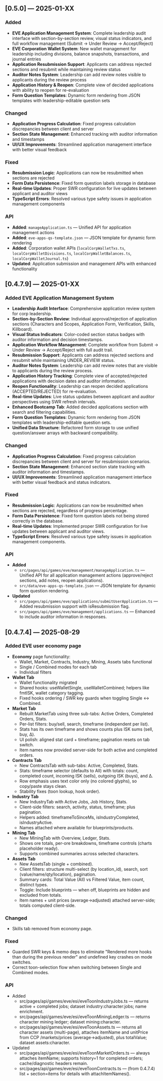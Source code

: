 ## [0.5.0] — 2025-01-XX

### Added
- **EVE Application Management System**: Complete leadership audit interface with section-by-section review, visual status indicators, and full workflow management (Submit → Under Review → Accept/Reject)
- **EVE Corporation Wallet System**: New wallet management for leadership including divisions, balance snapshots, transactions, and journal entries
- **Application Resubmission Support**: Applicants can address rejected sections and resubmit while maintaining review status
- **Auditor Notes System**: Leadership can add review notes visible to applicants during the review process
- **Application History & Reopen**: Complete view of decided applications with ability to reopen for re-evaluation
- **Form Question Templates**: Dynamic form rendering from JSON templates with leadership-editable question sets

### Changed
- **Application Progress Calculation**: Fixed progress calculation discrepancies between client and server
- **Section State Management**: Enhanced tracking with auditor information and timestamps
- **UI/UX Improvements**: Streamlined application management interface with better visual feedback

### Fixed
- **Resubmission Logic**: Applications can now be resubmitted when sections are rejected
- **Form Data Persistence**: Fixed form question labels storage in database
- **Real-time Updates**: Proper SWR configuration for live updates between applicant and auditor views
- **TypeScript Errors**: Resolved various type safety issues in application management components

### API
- **Added**: `manageApplication.ts` — Unified API for application management actions
- **Added**: `eve-apps-qs-template.json` — JSON template for dynamic form rendering
- **Added**: Corporation wallet APIs (`localCorpWalletTxs.ts`, `localCorpWalletDivisions.ts`, `localCorpWalletBalances.ts`, `localCorpWalletJournal.ts`)
- **Updated**: Application submission and management APIs with enhanced functionality

## [0.4.7.9] — 2025-01-XX

### Added EVE Application Management System
- **Leadership Audit Interface**: Comprehensive application review system for corp leadership.
- **Section-by-Section Review**: Individual approval/rejection of application sections (Characters and Scopes, Application Form, Verification, Skills, Killboard).
- **Visual Status Indicators**: Color-coded section status badges with auditor information and decision timestamps.
- **Application Workflow Management**: Complete workflow from Submit → Under Review → Accept/Reject with full audit trail.
- **Resubmission Support**: Applicants can address rejected sections and resubmit while maintaining UNDER_REVIEW status.
- **Auditor Notes System**: Leadership can add review notes that are visible to applicants during the review process.
- **Application History Tracking**: Complete view of accepted/rejected applications with decision dates and auditor information.
- **Reopen Functionality**: Leadership can reopen decided applications (ACCEPTED/REJECTED) for re-evaluation.
- **Real-time Updates**: Live status updates between applicant and auditor perspectives using SWR refresh intervals.
- **Enhanced Bootcamp Tab**: Added decided applications section with search and filtering capabilities.
- **Form Question Templates**: Dynamic form rendering from JSON templates with leadership-editable question sets.
- **Unified Data Structure**: Refactored form storage to use unified question/answer arrays with backward compatibility.

### Changed
- **Application Progress Calculation**: Fixed progress calculation discrepancies between client and server for resubmission scenarios.
- **Section State Management**: Enhanced section state tracking with auditor information and timestamps.
- **UI/UX Improvements**: Streamlined application management interface with better visual feedback and status indicators.

### Fixed
- **Resubmission Logic**: Applications can now be resubmitted when sections are rejected, regardless of progress percentage.
- **Form Data Persistence**: Fixed form question labels not being stored correctly in the database.
- **Real-time Updates**: Implemented proper SWR configuration for live updates between applicant and auditor views.
- **TypeScript Errors**: Resolved various type safety issues in application management components.

### API
- **Added**
  - `src/pages/api/games/eve/management/manageApplication.ts` — Unified API for all application management actions (approve/reject sections, add notes, reopen applications).
  - `src/data/eve-apps-qs-template.json` — JSON template for dynamic form question rendering.
- **Updated**
  - `src/pages/api/games/eve/applications/submitUserApplication.ts` — Added resubmission support with isResubmission flag.
  - `src/pages/api/games/eve/management/applications.ts` — Enhanced to include auditor information in responses.

## [0.4.7.4] — 2025-08-29

### Added EVE user economy page
- **Economy** page functionality:
  - Wallet, Market, Contracts, Industry, Mining, Assets tabs functional
  - Single / Combined modes for each tab
  - Individual filters
- **Wallet Tab**
  - Wallet functionality migrated
  - Shared hooks: useWalletSingle, useWalletCombined; helpers like fmtISK, wallet category tagging.
  - Fixed hooks ordering / SWR key guards when toggling Single ↔ Combined.
- **Market Tab**
  - Rebuilt MarketTab using three sub-tabs: Active Orders, Completed Orders, Stats.
  - Per-list filters: buy/sell, search, timeframe (independent per list).
  - Stats has its own timeframe and shows counts plus ISK sums (sell, buy, Δ).
  - UI polish: aligned stat card + timeframe; pagination resets on tab switch.
  - Item names now provided server-side for both active and completed orders.
- **Contracts Tab**
  - New ContractsTab with sub-tabs: Active, Completed, Stats.
  - Stats: timeframe selector (defaults to All) with totals: count, completed count, incoming ISK (sells), outgoing ISK (buys), and Δ.
  - Row emphasis uses text color only (no colored glyphs), so copy/paste stays clean.
  - Stability fixes (toon lookup, hook order).
- **Industry Tab**
  - New IndustryTab with Active Jobs, Job History, Stats.
  - Client-side filters: search, activity, status, timeframe; plus pagination.
  - Helpers added: timeframeToSinceMs, isIndustryCompleted, isIndustryActive.
  - Names attached where available for blueprints/products.
- **Mining Tab**
  - New MiningTab with Overview, Ledger, Stats.
  - Shows ore totals, per-ore breakdowns, timeframe controls (charts placeholder ready).
  - Supports combined summaries across selected characters.
- **Assets Tab**
  - New AssetsTab (single + combined).
  - Client filters: structure multi-select (by location_id), search, sort (value/name/qty/location), pagination.
  - Summary cards: Total Value (All) vs Filtered Value, item count, distinct types.
  - Toggle: Include blueprints — when off, blueprints are hidden and excluded from totals.
  - Item names + unit prices (average→adjusted) attached server-side; totals computed client-side.

### Changed
- Skills tab removed from economy page.

### Fixed
  - Guarded SWR keys & memo deps to eliminate "Rendered more hooks than during the previous render" and undefined key crashes on mode switches.
  - Correct toon-selection flow when switching between Single and Combined modes.

### API
  - Added
      - src/pages/api/games/eve/esi/eveToonIndustryJobs.ts — returns active + completed jobs; dataset industry:character:jobs; name enrichment.
      - src/pages/api/games/eve/esi/eveToonMiningLedger.ts — returns character mining ledger; dataset mining:character.
      - src/pages/api/games/eve/esi/eveToonAssets.ts — returns all character assets (multi-page), attaches itemName and unitPrice from CCP /markets/prices (average→adjusted), plus totalValue; dataset assets:character.
  - Updated
      - src/pages/api/games/eve/esi/eveToonMarketOrders.ts — always attaches itemName; supports history=1 for completed orders; cache/diagnostic headers remain.
      - src/pages/api/games/eve/esi/eveToonContracts.ts — (from 0.4.7.4) list + section=items for details with attachItemNames().